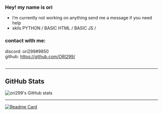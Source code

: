 
### Hey! my name is ori




- I’m currently not working on anything send me a message if you need help
- skils PYTHON / BASIC HTML / BASIC JS /






### contact with me:

discord: ori299#9850  
github: https://github.com/ORI299/  
<br />


---


## GitHub Stats

![ori299's GitHub stats](https://github-readme-stats.vercel.app/api?username=ori299&hide_border=True&hide=contribs,prs&theme=radical)
  
  
  ---
</details>




[![Readme Card](https://github-readme-stats.vercel.app/api/pin/?username=ori299&repo=tatts&show_icons=true)](https://github.com/ORI299/tatts)

  
  
